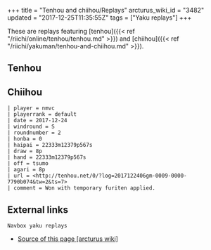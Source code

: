 +++
title = "Tenhou and chiihou/Replays"
arcturus_wiki_id = "3482"
updated = "2017-12-25T11:35:55Z"
tags = ["Yaku replays"]
+++

These are replays featuring [tenhou]({{< ref "/riichi/online/tenhou/tenhou.md" >}}) and
[chiihou]({{< ref "/riichi/yakuman/tenhou-and-chiihou.md" >}}).

## Tenhou

## Chiihou

```Replay/Tenhou.net|
| player = nmvc
| playerrank = default
| date = 2017-12-24
| windround = S
| roundnumber = 2
| honba = 0
| haipai = 22333m12379p567s
| draw = 8p
| hand = 22333m12379p567s
| off = tsumo
| agari = 8p
| url = <http://tenhou.net/0/?log=2017122406gm-0009-0000-7790b074&tw=2&ts=7>
| comment = Won with temporary furiten applied.
```

## External links

`Navbox yaku replays`

- [Source of this page [arcturus wiki]](http://arcturus.su/wiki/Tenhou_and_chiihou/Replays)
